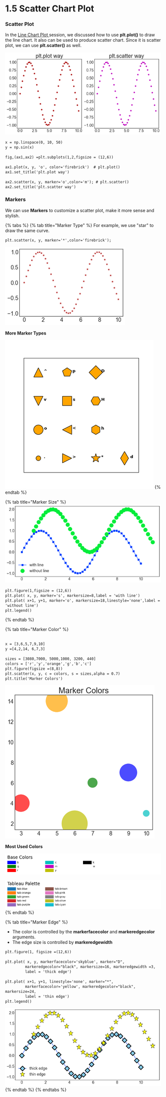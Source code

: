 # 1.5  Scatter Chart Plot

### Scatter Plot

In the [Line Chart Plot ](1.2-line-chart-plot.md)session,  we discussed  how to use **plt.plot\(\)** to draw the line chart.  It also can be used  to produce scatter chart. Since it is scatter plot, we can use **plt.scatter\(\)** as well. 

![Figure 1.5.1 Simple Scatter Chart](../../.gitbook/assets/download-1%20%281%29.png)

```text
x = np.linspace(0, 10, 50)
y = np.sin(x)

fig,(ax1,ax2) =plt.subplots(1,2,figsize = (12,6))

ax1.plot(x, y, 'o', color='firebrick')  # plt.plot()
ax1.set_title('plt.plot way')

ax2.scatter(x, y, marker='o',color='m'); # plt.scatter()
ax2.set_title('plt.scatter way')
```

### 

### Markers

We can use **Markers** to customize a scatter plot, make it more sense and stylish.

{% tabs %}
{% tab title="Marker Type" %}
For example, we use  "star" to draw the same curve.

```text
plt.scatter(x, y, marker='*',color='firebrick');
```

![Figure 1.5.3 Star Scatter Plot](../../.gitbook/assets/star-scatter.png)

**More Marker Types**

![Figure 1.5.4 More Marker Types](../../.gitbook/assets/131_custom_matplotlib_scatterplot2.png)
{% endtab %}

{% tab title="Marker Size" %}
![Figure 1.5.5 Marker Size Example](../../.gitbook/assets/download%20%284%29.png)

```text
plt.figure(1,figsize = (12,6))
plt.plot( x, y, marker='s', markersize=8,label = 'with line')
plt.plot( x+1, y+1, marker='o', markersize=18,linestyle='none',label = 'without line')
plt.legend()
```
{% endtab %}

{% tab title="Marker Color" %}
```text

x = [3,6,5,7,9,10]
y =[4,2,14, 6,7,3]

sizes = [3080,7000, 5000,1000, 3200, 440]
colors = ['r','y','orange','g','b','c']
plt.figure(figsize =(8,8))
plt.scatter(x, y, c = colors, s = sizes,alpha = 0.7)
plt.title('Marker Colors')
```

![Figure 1.5.6  Marker Colors](../../.gitbook/assets/download-1%20%282%29.png)

**Most Used Colors**

![Figure 1.5.7  Base Colors](../../.gitbook/assets/sphx_glr_named_colors_001.webp)

![Figure 1.5.8 Tableau Palette  Colors](../../.gitbook/assets/sphx_glr_named_colors_002.webp)
{% endtab %}

{% tab title="Marker Edge" %}
* The color is controlled by the **markerfacecolor** and **markeredgecolor** arguments. 
* The edge size is controlled by **markeredgewidth**

```text
plt.figure(1, figsize =(12,6))

plt.plot( x, y, markerfacecolor='skyblue', marker="D", 
         markeredgecolor="black", markersize=16, markeredgewidth =3,
         label = 'thick edge')
         
plt.plot( x+1, y+1, linestyle='none', marker="*", 
         markerfacecolor='yellow', markeredgecolor="black", markersize=24,
         label = 'thin edge')
plt.legend()
```

![Figure 1.5.9 Marker Edge](../../.gitbook/assets/download%20%282%29.png)
{% endtab %}
{% endtabs %}







